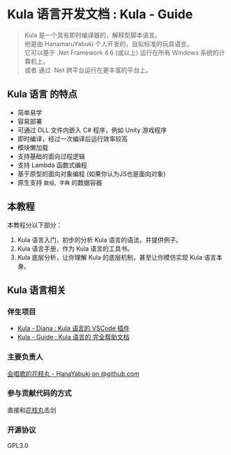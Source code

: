 # Kula 语言开发文档 : Kula - Guide
> Kula 是一个具有即时编译器的，解释型脚本语言。    
> 他是由 HanamaruYabuki 个人开发的，自拟标准的玩具语言。    
> 它可以基于 .Net Framework 4.6 (或以上) 运行在所有 Windows 系统的计算机上。    
> 或者 通过 .Net 跨平台运行在更丰富的平台上。

## Kula 语言 的特点
* 简单易学
* 容易部署
* 可通过 DLL 文件内嵌入 C# 程序，例如 Unity 游戏程序
* 即时编译，经过一次编译后运行效率较高
* 模块懒加载
* 支持基础的面向过程逻辑
* 支持 Lambda 函数式编程
* 基于原型的面向对象编程 (如果你认为JS也是面向对象)
* 原生支持 `数组、字典` 的数据容器

## 本教程
本教程分以下部分：
1. Kula 语言入门，初步的分析 Kula 语言的语法，并提供例子。
2. Kula 语言手册，作为 Kula 语言的工具书。
3. Kula 底层分析，让你理解 Kula 的底层机制，甚至让你模仿实现 Kula 语言本身。

## Kula 语言相关

### 伴生项目
* [Kula - Diana : Kula 语言的 VSCode 插件](https://github.com/kula-lang/Kula-Diana)
* [Kula - Guide : Kula 语言的 完全帮助文档](https://github.com/kula-lang/Kula-Guide)

### 主要负责人
[会唱歌的花枝丸 - HanaYabuki on @github.com](https://github.com/HanaYabuki)

### 参与贡献代码的方式
直接和[花枝丸](https://github.com/HanaYabuki)击剑

### 开源协议
GPL3.0